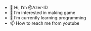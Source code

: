 - 👋 Hi, I’m @Azer-ID
- 👀 I’m interested in making game
- 🌱 I’m currently learning programming
- 📫 How to reach me from youtube

<!---
Azer-ID/Azer-ID is a ✨ special ✨ repository because its `README.md` (this file) appears on your GitHub profile.
You can click the Preview link to take a look at your changes.
--->
